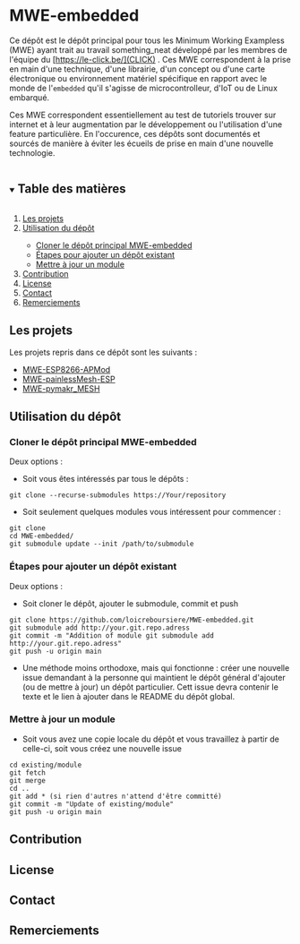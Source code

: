 # MWE-embedded

Ce dépôt est le dépôt principal pour tous les Minimum Working Exampless (MWE) ayant trait au travail something_neat développé par les membres de l'équipe du [https://le-click.be/](CLICK) .
Ces MWE correspondent à la prise en main d'une technique, d'une librairie, d'un concept ou d'une carte électronique ou environnement matériel spécifique en rapport avec le monde de l'`embedded` qu'il s'agisse de microcontrolleur, d'IoT ou de Linux embarqué.

Ces MWE correspondent essentiellement au test de tutoriels trouver sur internet et à leur augmentation par le développement ou l'utilisation d'une feature particulière. En l'occurence, ces dépôts sont documentés et sourcés de manière à éviter les écueils de prise en main d'une nouvelle technologie.

<!-- TABLE DES MATIÈRES -->
<details open="open">
  <summary><h2 style="display: inline-block">Table des matières</h2></summary>
  <ol>
    <li><a href="#projets">Les projets</a></li>
    <li><a href="#utilisation">Utilisation du dépôt</a></li>
      <ul>
        <li><a href="#clone">Cloner le dépôt principal MWE-embedded</a></li>
        <li><a href="#add">Étapes pour ajouter un dépôt existant</a></li>
        <li><a href="#update">Mettre à jour un module</a></li>
      </ul>
    <li><a href="#contribution">Contribution</a></li>
    <li><a href="#license">License</a></li>
    <li><a href="#contact">Contact</a></li>
    <li><a href="#remerciements">Remerciements</a></li>
  </ol>
</details>



## Les projets

Les projets repris dans ce dépôt sont les suivants : 
* [MWE-ESP8266-APMod](https://github.com/loicreboursiere/MWE-ESP8266-APMod.git)
* [MWE-painlessMesh-ESP](https://github.com/loicreboursiere/MWE-painlessMesh-ESP-Ruisantos.git)
* [MWE-pymakr_MESH](https://github.com/loicreboursiere/MWE-pymakr_MESH.git)


## Utilisation du dépôt

### Cloner le dépôt principal MWE-embedded

Deux options : 
* Soit vous êtes intéressés par tous le dépôts :
```
git clone --recurse-submodules https://Your/repository
```
* Soit seulement quelques modules vous intéressent pour commencer : 
```
git clone
cd MWE-embedded/
git submodule update --init /path/to/submodule
```


### Étapes pour ajouter un dépôt existant

Deux options : 
* Soit cloner le dépôt, ajouter le submodule, commit et push
```
git clone https://github.com/loicreboursiere/MWE-embedded.git
git submodule add http://your.git.repo.adress
git commit -m "Addition of module git submodule add http://your.git.repo.adress"
git push -u origin main
```


* Une méthode moins orthodoxe, mais qui fonctionne : créer une nouvelle issue demandant à la personne qui maintient le dépôt général d'ajouter (ou de mettre à jour) un dépôt particulier. Cett issue devra contenir le texte et le lien à ajouter dans le README du dépôt global.

### Mettre à jour un module
* Soit vous avez une copie locale du dépôt et vous travaillez à partir de celle-ci, soit vous créez une nouvelle issue

```
cd existing/module
git fetch
git merge
cd ..
git add * (si rien d'autres n'attend d'être committé)
git commit -m "Update of existing/module"
git push -u origin main
```

## Contribution

## License

## Contact

## Remerciements
